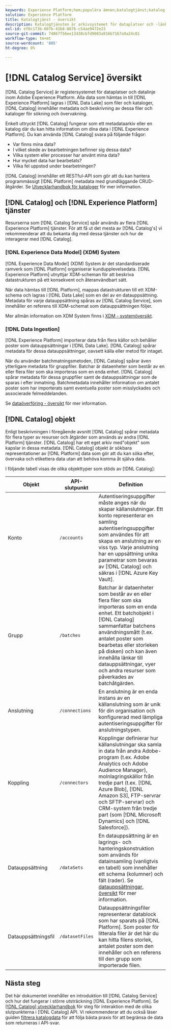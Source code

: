```yaml
---
keywords: Experience Platform;hem;populära ämnen;katalogtjänst;katalog;katalogtjänst;dataplats;dataplats;datahantering;datahantering;rad;rad;katalog;aktivera datauppsättning
solution: Experience Platform
title: Katalogtjänst - översikt
description: Katalogtjänsten är arkivsystemet för dataplatser och -länkar inom Adobe Experience Platform. Alla data som importeras till Experience Platform lagras i Data Lake som filer och kataloger, men i Catalog finns metadata och beskrivning för dessa filer och kataloger för sökning och övervakning.
exl-id: ef0c173b-607b-41b8-8676-c54ae9472e23
source-git-commit: 74867f56ee13430cbfd9083a916b7167a9a24c01
workflow-type: tm+mt
source-wordcount: '805'
ht-degree: 0%

---
```


# [!DNL Catalog Service] översikt

[!DNL Catalog Service] är registersystemet för dataplatser och datalinje inom Adobe Experience Platform. Alla data som hämtas in till [!DNL Experience Platform] lagras i [!DNL Data Lake] som filer och kataloger, [!DNL Catalog] innehåller metadata och beskrivning av dessa filer och kataloger för sökning och övervakning.

Enkelt uttryckt [!DNL Catalog] fungerar som ett metadataarkiv eller en katalog där du kan hitta information om dina data i [!DNL Experience Platform]. Du kan använda [!DNL Catalog] svara på följande frågor:

* Var finns mina data?
* I vilket skede av bearbetningen befinner sig dessa data?
* Vilka system eller processer har använt mina data?
* Hur mycket data har bearbetats?
* Vilka fel uppstod under bearbetningen?

[!DNL Catalog] innehåller ett RESTful-API som gör att du kan hantera programmässigt [!DNL Platform] metadata med grundläggande CRUD-åtgärder. Se [Utvecklarhandbok för kataloger](api/getting-started.md) för mer information.

## [!DNL Catalog] och [!DNL Experience Platform] tjänster

Resurserna som [!DNL Catalog Service] spår används av flera [!DNL Experience Platform] tjänster. För att få ut det mesta av [!DNL Catalog's] vi rekommenderar att du bekanta dig med dessa tjänster och hur de interagerar med [!DNL Catalog].

### [!DNL Experience Data Model] (XDM) System

[!DNL Experience Data Model] (XDM) System är det standardiserade ramverk som [!DNL Platform] organiserar kundupplevelsedata. [!DNL Experience Platform] utnyttjar XDM-scheman för att beskriva datastrukturen på ett konsekvent och återanvändbart sätt.

När data hämtas till [!DNL Platform], mappas datastrukturen till ett XDM-schema och lagras i [!DNL Data Lake] som en del av en datauppsättning. Metadata för varje datauppsättning spåras av [!DNL Catalog Service], som innehåller en referens till XDM-schemat som datauppsättningen följer.

Mer allmän information om XDM System finns i [XDM - systemöversikt](../xdm/home.md).

### [!DNL Data Ingestion]

[!DNL Experience Platform] importerar data från flera källor och behåller poster som datauppsättningar i [!DNL Data Lake]. [!DNL Catalog] spårar metadata för dessa datauppsättningar, oavsett källa eller metod för intaget.

När du använder batchmatningsmetoden, [!DNL Catalog] spårar även ytterligare metadata för gruppfiler. Batchar är dataenheter som består av en eller flera filer som ska importeras som en enda enhet. [!DNL Catalog] spårar metadata för dessa gruppfiler samt de datauppsättningar som de sparas i efter inmatning. Batchmetadata innehåller information om antalet poster som har importerats samt eventuella poster som misslyckades och associerade felmeddelanden.

Se [dataöverföring - översikt](../ingestion/home.md) för mer information.

## [!DNL Catalog] objekt

Enligt beskrivningen i föregående avsnitt [!DNL Catalog] spårar metadata för flera typer av resurser och åtgärder som används av andra [!DNL Platform] tjänster. [!DNL Catalog] har ett eget arkiv med&quot;objekt&quot; som kapslar in dessa metadata. [!DNL Catalog] objekt är sökbara representationer av [!DNL Platform] data som gör att du kan söka efter, övervaka och etikettera data utan att behöva komma åt själva data.

I följande tabell visas de olika objekttyper som stöds av [!DNL Catalog]:

| Objekt | API-slutpunkt | Definition |
|---|---|---|
| Konto | `/accounts` | Autentiseringsuppgifter måste anges när du skapar källanslutningar. Ett konto representerar en samling autentiseringsuppgifter som användes för att skapa en anslutning av en viss typ. Varje anslutning har en uppsättning unika parametrar som bevaras av [!DNL Catalog] och säkras i [!DNL Azure Key Vault]. |
| Grupp | `/batches` | Batchar är dataenheter som består av en eller flera filer som ska importeras som en enda enhet. Ett batchobjekt i [!DNL Catalog] sammanfattar batchens användningsmått (t.ex. antalet poster som bearbetas eller storleken på disken) och kan även innehålla länkar till datauppsättningar, vyer och andra resurser som påverkades av batchåtgärden. |
| Anslutning | `/connections` | En anslutning är en enda instans av en källanslutning som är unik för din organisation och konfigurerad med lämpliga autentiseringsuppgifter för anslutningstypen. |
| Koppling | `/connectors` | Kopplingar definierar hur källanslutningar ska samla in data från andra Adobe-program (t.ex. Adobe Analytics och Adobe Audience Manager), molnlagringskällor från tredje part (t.ex. [!DNL Azure Blob], [!DNL Amazon S3], FTP-servrar och SFTP-servrar) och CRM-system från tredje part (som [!DNL Microsoft Dynamics] och [!DNL Salesforce]). |
| Datauppsättning | `/dataSets` | En datauppsättning är en lagrings- och hanteringskonstruktion som används för datainsamling (vanligtvis en tabell) som innehåller ett schema (kolumner) och fält (rader). Se [datauppsättningar, översikt](./datasets/overview.md) för mer information. |
| Datauppsättningsfil | `/datasetFiles` | Datauppsättningsfiler representerar datablock som har sparats på [!DNL Platform]. Som poster för litterala filer är det här du kan hitta filens storlek, antalet poster som den innehåller och en referens till den grupp som importerade filen. |

## Nästa steg

Det här dokumentet innehåller en introduktion till [!DNL Catalog Service] och hur det fungerar i större utsträckning [!DNL Experience Platform]. Se [[!DNL Catalog] utvecklarhandbok](api/getting-started.md) för steg för interaktion med de olika slutpunkterna i [!DNL Catalog] API. Vi rekommenderar att du också läser guiden [filtrera katalogdata](api/filter-data.md) för att följa bästa praxis för att begränsa de data som returneras i API-svar.

